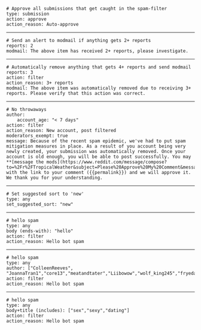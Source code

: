     # Approve all submissions that get caught in the spam-filter
    type: submission
    action: approve
    action_reason: Auto-approve

---

    # Send an alert to modmail if anything gets 2+ reports
    reports: 2
    modmail: The above item has received 2+ reports, please investigate.

---

    # Automatically remove anything that gets 4+ reports and send modmail
    reports: 3
    action: filter
    action_reason: 3+ reports
    modmail: The above item was automatically removed due to receiving 3+ reports. Please verify that this action was correct.

---

    # No throwaways
    author:
        account_age: "< 7 days"
    action: filter
    action_reason: New account, post filtered
    moderators_exempt: true
    message: Because of the recent spam epidemic, we've had to put spam mitigation measures in place. As a result of you account being very newly created, your submission was automatically removed. Once your account is old enough, you will be able to post successfully. You may **[message the mods](https://www.reddit.com/message/compose?to=%2Fr%2FTropicalWeather&subject=Please%20Approve%20My%20Comment&message=%23***Put%20the%20URL%20to%20your%20comment%20in%20this%20message!***)** with the link to your comment ({{permalink}}) and we will approve it. We thank you for your understanding. 

---

    # Set suggested sort to 'new'
    type: any
    set_suggested_sort: "new"

---

    # hello spam 
    type: any
    body (ends-with): "hello"
    action: filter
    action_reason: Hello bot spam

---

    # hello spam 
    type: any
    author: ["ColleenReeves", "JoannaTran1","core13","meatandtater","Liibowow","wolf_king245","fryedaddy99","flaming_luge","cowpat_90","plumby4321","fatboy123eva","llamachic87","wakebord23","exod678","de_dragons25","RetroBrit","Juliannegneu"]
    action: filter
    action_reason: Hello bot spam

---

    # hello spam 
    type: any
    body+title (includes): ["sex","sexy","dating"]
    action: filter
    action_reason: Hello bot spam